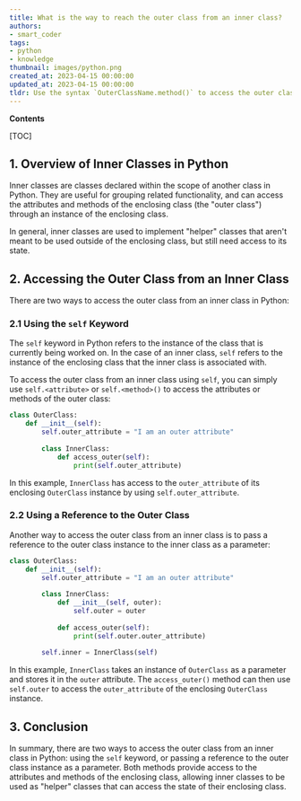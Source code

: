 ```yaml
---
title: What is the way to reach the outer class from an inner class?
authors:
- smart_coder
tags:
- python
- knowledge
thumbnail: images/python.png
created_at: 2023-04-15 00:00:00
updated_at: 2023-04-15 00:00:00
tldr: Use the syntax `OuterClassName.method()` to access the outer class from an inner class in Python.
---
```


**Contents**

[TOC]

## 1. Overview of Inner Classes in Python

Inner classes are classes declared within the scope of another class in Python. They are useful for grouping related functionality, and can access the attributes and methods of the enclosing class (the "outer class") through an instance of the enclosing class. 

In general, inner classes are used to implement "helper" classes that aren't meant to be used outside of the enclosing class, but still need access to its state.

## 2. Accessing the Outer Class from an Inner Class

There are two ways to access the outer class from an inner class in Python:

### 2.1 Using the `self` Keyword

The `self` keyword in Python refers to the instance of the class that is currently being worked on. In the case of an inner class, `self` refers to the instance of the enclosing class that the inner class is associated with.

To access the outer class from an inner class using `self`, you can simply use `self.<attribute>` or `self.<method>()` to access the attributes or methods of the outer class:

```python
class OuterClass:
    def __init__(self):
        self.outer_attribute = "I am an outer attribute"
        
        class InnerClass:
            def access_outer(self):
                print(self.outer_attribute)
```

In this example, `InnerClass` has access to the `outer_attribute` of its enclosing `OuterClass` instance by using `self.outer_attribute`.

### 2.2 Using a Reference to the Outer Class

Another way to access the outer class from an inner class is to pass a reference to the outer class instance to the inner class as a parameter:

```python
class OuterClass:
    def __init__(self):
        self.outer_attribute = "I am an outer attribute"
        
        class InnerClass:
            def __init__(self, outer):
                self.outer = outer
                
            def access_outer(self):
                print(self.outer.outer_attribute)
                
        self.inner = InnerClass(self)
```

In this example, `InnerClass` takes an instance of `OuterClass` as a parameter and stores it in the `outer` attribute. The `access_outer()` method can then use `self.outer` to access the `outer_attribute` of the enclosing `OuterClass` instance.

## 3. Conclusion

In summary, there are two ways to access the outer class from an inner class in Python: using the `self` keyword, or passing a reference to the outer class instance as a parameter. Both methods provide access to the attributes and methods of the enclosing class, allowing inner classes to be used as "helper" classes that can access the state of their enclosing class.
